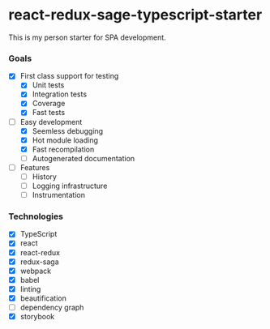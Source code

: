 # react-redux-sage-typescript-starter
This is my person starter for SPA development.

### Goals
- [x] First class support for testing
    - [x] Unit tests
    - [x] Integration tests
    - [x] Coverage
    - [x] Fast tests
- [ ] Easy development
    - [x] Seemless debugging
    - [x] Hot module loading
    - [x] Fast recompilation
    - [ ] Autogenerated documentation
- [ ] Features
    - [ ] History
    - [ ] Logging infrastructure
    - [ ] Instrumentation
    
### Technologies
- [x] TypeScript
- [x] react
- [x] react-redux
- [x] redux-saga
- [x] webpack
- [x] babel
- [x] linting
- [x] beautification
- [ ] dependency graph
- [x] storybook